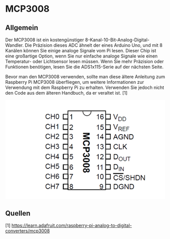 # MCP3008

## Allgemein

Der MCP3008 ist ein kostengünstiger 8-Kanal-10-Bit-Analog-Digital-Wandler. Die Präzision dieses ADC ähnelt der eines Arduino Uno, und mit 8 Kanälen können Sie einige analoge Signale vom Pi lesen. Dieser Chip ist eine großartige Option, wenn Sie nur einfache analoge Signale wie einen Temperatur- oder Lichtsensor lesen müssen. Wenn Sie mehr Präzision oder Funktionen benötigen, lesen Sie die ADS1x115-Serie auf der nächsten Seite. 

Bevor man den MCP3008 verwenden, sollte man diese ältere Anleitung zum Raspberry Pi MCP3008 überfliegen, um weitere Informationen zur Verwendung mit dem Raspberry Pi zu erhalten. Verwenden Sie jedoch nicht den Code aus dem älteren Handbuch, da er veraltet ist. [1]

![image-20200525165048642](MCP3008/image-20200525165048642.png)

## Quellen

[1]  https://learn.adafruit.com/raspberry-pi-analog-to-digital-converters/mcp3008